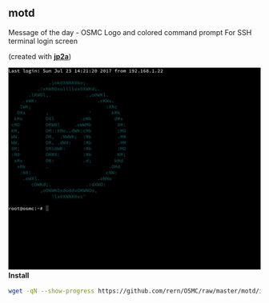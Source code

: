 motd
---

Message of the day - OSMC Logo and colored command prompt
For SSH terminal login screen  

(created with [**jp2a**](https://github.com/cslarsen/jp2a))  

![motd](https://github.com/rern/OSMC/raw/master/motd/motd.png)  
**Install**  
```sh
wget -qN --show-progress https://github.com/rern/OSMC/raw/master/motd/install.sh; chmod +x install.sh; ./install.sh
```
